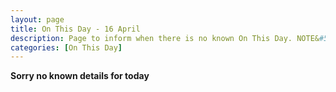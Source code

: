 ```yaml
---
layout: page
title: On This Day - 16 April
description: Page to inform when there is no known On This Day. NOTE&#58; There may still be comments.
categories: [On This Day]
---
```


**Sorry no known details for today**

